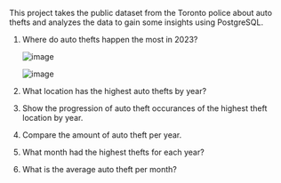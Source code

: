 This project takes the public dataset from the Toronto police about auto thefts and analyzes the data to gain some insights using PostgreSQL.

1. Where do auto thefts happen the most in 2023?
   
   ![image](https://github.com/CarlosCapili/TorontoAutoTheftSQLAnalysis/assets/59804756/b827bc96-6dbb-46e7-b816-30caf63842d6)
   
   ![image](https://github.com/CarlosCapili/TorontoAutoTheftSQLAnalysis/assets/59804756/613ff3a6-73d1-4cdf-a383-49b0fb2fda0a)




4. What location has the highest auto thefts by year?

5. Show the progression of auto theft occurances of the highest theft location by year.

6. Compare the amount of auto theft per year.

7. What month had the highest thefts for each year?

8. What is the average auto theft per month?
